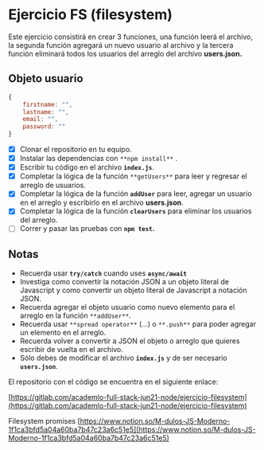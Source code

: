 # Ejercicio FS (filesystem)

Este ejercicio consistirá en crear 3 funciones, una función leerá el archivo, la segunda función agregará un nuevo usuario al archivo y la tercera función eliminará todos los usuarios del arreglo del archivo **users.json.**

## Objeto usuario

```jsx
{
	firstname: "",
	lastname: "",
	email: "",
	password: ""
}
```

- [x] Clonar el repositorio en tu equipo.
- [x] Instalar las dependencias con `**npm install**` .
- [x] Escribir tu código en el archivo **`index.js`**.
- [x] Completar la lógica de la función `**getUsers**` para leer y regresar el arreglo de usuarios.
- [x] Completar la lógica de la función **`addUser`** para leer, agregar un usuario en el arreglo y escribirlo en el archivo **users.json**.
- [x] Completar la lógica de la función **`clearUsers`** para eliminar los usuarios del arreglo.
- [ ] Correr y pasar las pruebas con **`npm test`.**

## Notas

- Recuerda usar **`try/catch`** cuando uses **`async/await`**
- Investiga como convertir la notación JSON a un objeto literal de Javascript y como convertir un objeto literal de Javascript a notación JSON.
- Recuerda agregar el objeto usuario como nuevo elemento para el arreglo en la función `**addUser**`.
- Recuerda usar `**spread operator**` (...) o `**.push**` para poder agregar un elemento en el arreglo.
- Recuerda volver a convertir a JSON el objeto o arreglo que quieres escribir de vuelta en el archivo.
- Sólo debes de modificar el archivo **`index.js`** y de ser necesario **`users.json`**.

El repositorio con el código se encuentra en el siguiente enlace:

[https://gitlab.com/academlo-full-stack-jun21-node/ejercicio-filesystem](https://gitlab.com/academlo-full-stack-jun21-node/ejercicio-filesystem)

Filesystem promises [https://www.notion.so/M-dulos-JS-Moderno-1f1ca3bfd5a04a60ba7b47c23a6c51e5](https://www.notion.so/M-dulos-JS-Moderno-1f1ca3bfd5a04a60ba7b47c23a6c51e5)
